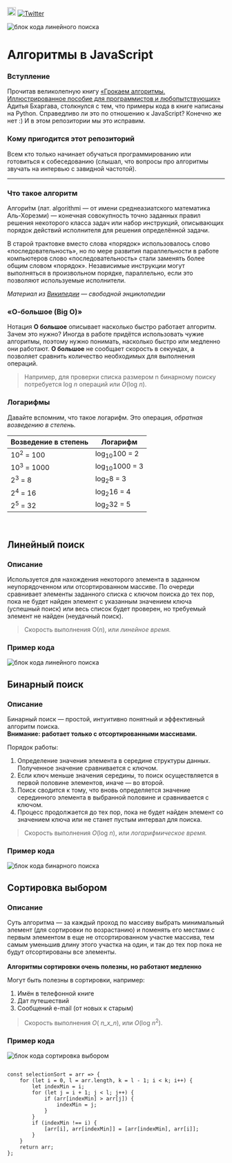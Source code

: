 <img src="https://img.shields.io/github/stars/den-mesh/Algorithms-on-JavaScript" height="20" style="max-width:100%">
<a href="https://twitter.com/intent/tweet?text=Wow:&url=https%3A%2F%2Fgithub.com%2Fden-mesh%2FAlgorithms-on-JavaScript"><img alt="Twitter" src="https://img.shields.io/twitter/url?url=https%3A%2F%2Fgithub.com%2Fden-mesh%2FAlgorithms-on-JavaScript"></a>
</p>


<img src="https://github.com/den-mesh/Algorithms-on-JavaScript/blob/main/images/top_banner.png" alt="блок кода линейного поиска" style="max-width:100%;">

<h1>Алгоритмы в JavaScript</h1>

<h3>Вступление</h3>
Прочитав великолепную книгу <a href="https://www.ozon.ru/product/grokaem-algoritmy-illyustrirovannoe-posobie-dlya-programmistov-i-lyubopytstvuyushchih-139296295/">«Грокаем алгоритмы. Иллюстрированное пособие для программистов и любопытствующих»</a> Адитья Бхаргава, столкнулся с тем, что примеры кода в книге написаны на Python. Справедливо ли это по отношению к JavaScript? Конечно же нет :) И в этом репозитории мы это исправим.

<h3>Кому пригодится этот репозиторий</h3>
Всем кто только начинает обучаться программированию или готовиться к собеседованию (слышал, что вопросы про алгоритмы звучать на интервью с завидной частотой).

---

<h3>Что такое алгоритм</h3>

Алгори́тм (лат. algorithmi — от имени среднеазиатского математика Аль-Хорезми) — конечная совокупность точно заданных правил решения некоторого класса задач или набор инструкций, описывающих порядок действий исполнителя для решения определённой задачи. 

В старой трактовке вместо слова «порядок» использовалось слово «последовательность», но по мере развития параллельности в работе компьютеров слово «последовательность» стали заменять более общим словом «порядок». Независимые инструкции могут выполняться в произвольном порядке, параллельно, если это позволяют используемые исполнители.

_Материал из [Википедии](https://ru.wikipedia.org/wiki/Алгоритм) — свободной энциклопедии_

<h3>«О-большое (Big O)»</h3>

Нотация **О большое** описывает насколько быстро работает алгоритм. Зачем это нужно? Иногда в работе придётся использовать чужие алгоритмы, поэтому нужно понимать, насколько быстро или медленно они работают.
**О большое**  не сообщает скорость в секундах, а позволяет сравнить количество необходимых для выполнения операций. 

> Например, для проверки списка размером n бинарному поиску потребуется log _n_ операций или _O_(log _n_).

<h3>Логарифмы</h3>

Давайте вспомним, что такое логарифм. Это операция, _обратная возведению в степень._

| Возведение в степень | Логарифм |
| -------------------- | ----------|
| 10<sup>2</sup> = 100 | log<sub>10</sub>100 = 2 |
| 10<sup>3</sup> = 1000 | log<sub>10</sub>1000 = 3 |
| 2<sup>3</sup> = 8 | log<sub>2</sub>8 = 3 |
| 2<sup>4</sup> = 16 | log<sub>2</sub>16 = 4 |
| 2<sup>5</sup> = 32 | log<sub>2</sub>32 = 5 |

<br>

<h2>Линейный поиск</h2>

<h3>Описание</h3>
Используется для нахождения некоторого элемента в заданном неупорядоченном или отсортированном массиве.
По очереди сравнивает элементы заданного списка с ключом поиска до тех пор, пока не будет найден элемент с указанным значением ключа (успешный поиск) или весь список будет проверен, но требуемый элемент не найден (неудачный поиск).

> Скорость выполнения О(_n_), или _линейное время._

<h3>Пример кода</h3>

<img src="https://github.com/den-mesh/Algorithms-on-JavaScript/blob/main/images/01_linear_search.png" alt="блок кода линейного поиска" style="max-width:100%;">
<br>

<h2>Бинарный поиск</h2>

<h3>Описание</h3>
Бинарный поиск — простой, интуитивно понятный и эффективный алгоритм поиска. 
<br>
<strong>Внимание: работает только с отсортированными массивами.</strong>

Порядок работы:
1. Определение значения элемента в середине структуры данных. Полученное значение сравнивается с ключом.
2. Если ключ меньше значения середины, то поиск осуществляется в первой половине элементов, иначе — во второй.
3. Поиск сводится к тому, что вновь определяется значение серединного элемента в выбранной половине и сравнивается с ключом.
4. Процесс продолжается до тех пор, пока не будет найден элемент со значением ключа или не станет пустым интервал для поиска.

> Скорость выполнения _O_(log _n_), или _логарифмическое время._

<h3>Пример кода</h3>

<img src="https://github.com/den-mesh/Algorithms-on-JavaScript/blob/main/images/02_binary_search.png" alt="блок кода бинарного поиска" style="max-width:100%;">
<br>

<h2>Сортировка выбором</h2>

<h3>Описание</h3>
Суть алгоритма — за каждый проход по массиву выбрать минимальный элемент (для сортировки по возрастанию) и поменять его местами с первым элементом в еще не отсортированном участке массива, тем самым уменьшив длину этого участка на один, и так до тех пор пока не будут отсортированы все элементы. 
<br>
<br>
<strong>Алгоритмы сортировки очень полезны, но работают медленно</strong>
<br>

Могут быть полезны в сортировки, например:
1. Имён в телефонной книге
2. Дат путешествий 
3. Сообщений e-mail (от новых к старым)


> Скорость выполнения _O_( _n_х_n_), или _O_(log _n_<sup>2</sup>).

<h3>Пример кода</h3>

<img src="https://github.com/den-mesh/Algorithms-on-JavaScript/blob/main/images/03_selection_sort.png" alt="блок кода сортировка выбором" style="max-width:100%;">
<br>

<pre>
<code>
const selectionSort = arr => {
    for (let i = 0, l = arr.length, k = l - 1; i < k; i++) {
        let indexMin = i;
        for (let j = i + 1; j < l; j++) {
            if (arr[indexMin] > arr[j]) {
                indexMin = j;
            }
        }
        if (indexMin !== i) {
            [arr[i], arr[indexMin]] = [arr[indexMin], arr[i]];
        }
    }
    return arr;
};
</code>
</pre>
